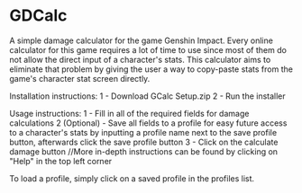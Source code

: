 # GDCalc
A simple damage calculator for the game Genshin Impact.
Every online calculator for this game requires a lot of time to use
since most of them do not allow the direct input of a character's stats.
This calculator aims to eliminate that problem by giving the user a way
to copy-paste stats from the game's character stat screen directly.

Installation instructions:
1 - Download GCalc Setup.zip
2 - Run the installer

Usage instructions:
1 - Fill in all of the required fields for damage calculations
2 (Optional) - Save all fields to a profile for easy future access to a character's stats
by inputting a profile name next to the save profile button, afterwards click the save
profile button
3 - Click on the calculate damage button
//More in-depth instructions can be found by clicking on "Help" in the top left corner

To load a profile, simply click on a saved profile in the profiles list.

